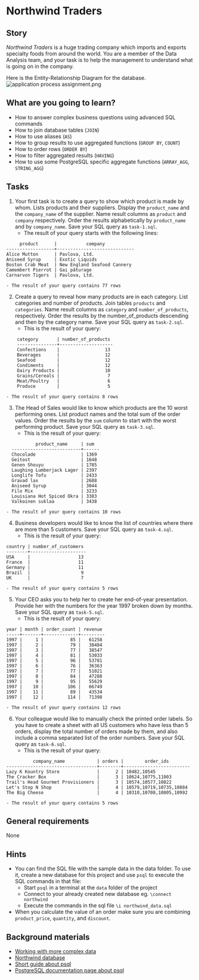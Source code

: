 # Northwind Traders

## Story

_Northwind Traders_ is a huge trading company which imports and exports
specialty foods from around the world. You are a member of the Data
Analysis team, and your task is to help the management to understand
what is going on in the company.

Here is the Entity-Relationship Diagram for the database.
![application process assignment.png](media/sql/northwind-ER.png)

## What are you going to learn?

- How to answer complex business questions using advanced SQL commands
- How to join database tables (`JOIN`)
- How to use aliases (`AS`)
- How to group results to use aggregated functions (`GROUP BY`, `COUNT`)
- How to order rows (`ORDER BY`)
- How to filter aggregated results (`HAVING`)
- How to use some PostgreSQL specific aggregate functions (`ARRAY_AGG`, `STRING_AGG`)

## Tasks

1. Your first task is to create a query to show which product is made by whom. Lists products and their suppliers. Display the `product_name` and the `company_name` of the supplier. Name result columns as `product` and `company` respectively. Order the results alphabetically by `product_name` and by `company_name`. Save your SQL query as `task-1.sql`.
    - The result of your query starts with the following lines:
```
     product      |           company
------------------+-----------------------------
Alice Mutton      | Pavlova, Ltd.
Aniseed Syrup     | Exotic Liquids
Boston Crab Meat  | New England Seafood Cannery
Camembert Pierrot | Gai pâturage
Carnarvon Tigers  | Pavlova, Ltd.
```
    - The result of your query contains 77 rows

2. Create a query to reveal how many products are in each category. List categories and number of products. Join tables `products` and `categories`. Name result columns as `category` and `number_of_products`, respectively. Order the results by the number_of_products descending and then by the category name. Save your SQL query as `task-2.sql`.
    - This is the result of your query:
```
    category       | number_of_products
    ---------------+--------------------
    Confections    |                 13
    Beverages      |                 12
    Seafood        |                 12
    Condiments     |                 12
    Dairy Products |                 10
    Grains/Cereals |                  7
    Meat/Poultry   |                  6
    Produce        |                  5
```
    - The result of your query contains 8 rows

3. The Head of Sales would like to know which products are the 10 worst performing ones. List product names and the total sum of the order values. Order the results by the `sum` column to start with the worst performing product. Save your SQL query as `task-3.sql`.
    - This is the result of your query:
```
           product_name     | sum
  --------------------------+------
  Chocolade                 | 1369
  Geitost                   | 1648
  Genen Shouyu              | 1785
  Laughing Lumberjack Lager | 2397
  Longlife Tofu             | 2433
  Gravad lax                | 2688
  Aniseed Syrup             | 3044
  Filo Mix                  | 3233
  Louisiana Hot Spiced Okra | 3383
  Valkoinen suklaa          | 3438
```
    - The result of your query contains 10 rows

4. Business developers would like to know the list of countries where there are more than 5 customers. Save your SQL query as `task-4.sql`.
    - This is the result of your query:
```
country | number_of_customers
--------+---------------------
USA     |                  13
France  |                  11
Germany |                  11
Brazil  |                   9
UK      |                   7
```
    - The result of your query contains 5 rows

5. Your CEO asks you to help her to create her end-of-year presentation. Provide her with the numbers for the year 1997 broken down by months. Save your SQL query as `task-5.sql`.
    - This is the result of your query:
```
year | month | order_count | revenue
-----+-------+-------------+---------
1997 |     1 |          85 |   61258
1997 |     2 |          79 |   38484
1997 |     3 |          77 |   38547
1997 |     4 |          81 |   53033
1997 |     5 |          96 |   53781
1997 |     6 |          76 |   36363
1997 |     7 |          77 |   51021
1997 |     8 |          84 |   47288
1997 |     9 |          95 |   55629
1997 |    10 |         106 |   66749
1997 |    11 |          89 |   43534
1997 |    12 |         114 |   71398
```
    - The result of your query contains 12 rows

6. Your colleague would like to manually check the printed order labels. So you have to create a sheet with all US customers who have less than 5 orders, display the total number of orders made by them, and also include a comma separated list of the order numbers. Save your SQL query as `task-6.sql`.
    - This is the result of your query:
```
          company_name            | orders |        order_ids
----------------------------------+--------+-------------------------
Lazy K Kountry Store              |      2 | 10482,10545
The Cracker Box                   |      3 | 10624,10775,11003
Trail's Head Gourmet Provisioners |      3 | 10574,10577,10822
Let's Stop N Shop                 |      4 | 10579,10719,10735,10884
The Big Cheese                    |      4 | 10310,10708,10805,10992
```
    - The result of your query contains 5 rows

## General requirements

None

## Hints

- You can find the SQL file with the sample data in the data folder.
  To use it, create a new database for this project and use `psql` to
  execute the SQL commands in that file:
    - Start `psql` in a terminal at the `data` folder of the project
    - Connect to your already created new database eg. `\connect northwind`
    - Execute the commands in the sql file `\i northwind_data.sql`
- When you calculate the value of an order make sure you are combining
  `product_price`, `quantity`, and `discount`.



## Background materials

- <i class="far fa-exclamation"></i> [Working with more complex data](project/curriculum/materials/pages/sql/sql-working-with-data.md)
- [Northwind database](https://www.geeksengine.com/article/northwind.html)
- <i class="far fa-book-open"></i> [Short guide about psql](http://postgresguide.com/utilities/psql.html)
- <i class="far fa-book-open"></i> [PostgreSQL documentation page about psql](https://www.postgresql.org/docs/current/app-psql.html)

